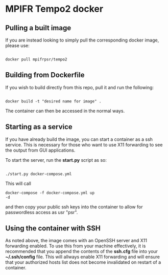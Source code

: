 MPIFR Tempo2 docker
===================

Pulling a built image
---------------------

If you are instead looking to simply pull the corresponding docker image, please use:

<pre><code> 
docker pull mpifrpsr/tempo2
</code></pre>

Building from Dockerfile
------------------------

If you wish to build directly from this repo, pull it and run the following:

<pre><code>
docker build -t "desired name for image" .
</code></pre>

The container can then be accessed in the normal ways.

Starting as a service
---------------------

If you have already build the image, you can start a container as a ssh service. This is necessary for those who want to use X11 forwarding to see the output from GUI applications.

To start the server, run the **start.py** script as so:

<pre><code>
./start.py docker-compose.yml
</code></pre>

This will call <pre><code>docker-compose -f docker-compose.yml up -d</code></pre> and then copy your public ssh keys into the container to allow for passwordless access as usr "psr".

Using the container with SSH
----------------------------

As noted above, the image comes with an OpenSSH server and X11 forwarding enabled. To use this from your machine effectively, it is recommended that you append the contents of the **ssh.cfg** file into your **~/.ssh/config** file. This will allways enable X11 forwarding and will ensure that your authorized hosts list does not become invalidated on restart of a container.



